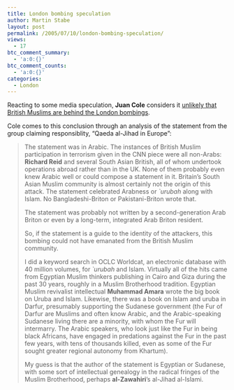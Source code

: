 ```yaml
---
title: London bombing speculation
author: Martin Stabe
layout: post
permalink: /2005/07/10/london-bombing-speculation/
views:
  - 17
btc_comment_summary:
  - 'a:0:{}'
btc_comment_counts:
  - 'a:0:{}'
categories:
  - London
---
```

Reacting to some media speculation, **Juan Cole** considers it [unlikely that British Muslims are behind the London bombings][1].

Cole comes to this conclusion through an analysis of the statement from the group claiming responsiblity, &ldquo;Qaeda al-Jihad in Europe&rdquo;:

> The statement was in Arabic. The instances of British Muslim participation in terrorism given in the CNN piece were all non-Arabs: **Richard Reid** and several South Asian British, all of whom undertook operations abroad rather than in the UK. None of them probably even knew Arabic well or could compose a statement in it. Britain&rsquo;s South Asian Muslim community is almost certainly not the origin of this attack. The statement celebrated Arabness or *\`urubah* along with Islam. No Bangladeshi-Briton or Pakistani-Briton wrote that.
> 
> The statement was probably not written by a second-generation Arab Briton or even by a long-term, integrated Arab Briton resident.
> 
> So, if the statement is a guide to the identity of the attackers, this bombing could not have emanated from the British Muslim community.
> 
> I did a keyword search in OCLC Worldcat, an electronic database with 40 million volumes, for *\`urubah* and Islam. Virtually all of the hits came from Egyptian Muslim thinkers publishing in Cairo and Giza during the past 30 years, roughly in a Muslim Brotherhood tradition. Egyptian Muslim revivalist intellectual **Muhammad Amara** wrote the big book on Uruba and Islam. Likewise, there was a book on Islam and uruba in Darfur, presumably supporting the Sudanese government (the Fur of Darfur are Muslims and often know Arabic, and the Arabic-speaking Sudanese living there are a minority, with whom the Fur will intermarry. The Arabic speakers, who look just like the Fur in being black Africans, have engaged in predations against the Fur in the past few years, with tens of thousands killed, even as some of the Fur sought greater regional autonomy from Khartum).
> 
> My guess is that the author of the statement is Egyptian or Sudanese, with some sort of intellectual genealogy in the radical fringes of the Muslim Brotherhood, perhaps **al-Zawahiri**&rsquo;s al-Jihad al-Islami.

 [1]: http://www.juancole.com/2005/07/update-on-london-bombing-investigation.html